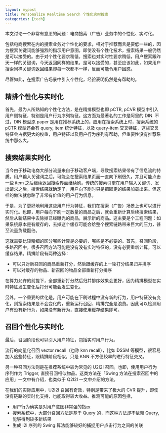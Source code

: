 ```yaml
---
layout: mypost
title: Personalize Realtime Search 个性化实时搜索
categories: [tech]
---
```


本文讨论一个非常有意思的问题：电商搜索（广告）业务中的个性化、实时化。

包括电商搜索在内的搜索业务对个性化的要求，相对于推荐而言是要低一些的，因为搜索关键词能够强烈的指示用户意图，即使没有个性化技术，搜索结果一般仍然是可以接受的。由于对个性化要求稍低，搜索也对实时性要求稍低，用户搜索跟昨天一样的关键词，今天返回同样的结果，是可以接受的，甚至应该如此，如果用户搜索同样关键词返回结果却每一次都不一样，反而可能令用户困惑。

尽管如此，在搜索广告场景中引入个性化，经验表明仍然是有帮助的。

## 精排个性化与实时化

首先，最为人所熟知的个性化方法，是在精排模型也即 pCTR, pCVR 模型中引入用户侧特征，特别是用户行为序列特征。这方面为最著名的工作是阿里的 DIN. 不过，DIN 模型原 paper 是用在推荐系统上的，应用在搜索系统上时，搜索系统的 pCTR 模型还会有 query, item 统计特征，以及 query-item 交叉特征，这些交叉特征会占据更大的权重，用户特征以及用户行为序列有帮助，但重要性没有推荐系统中那么大。

## 搜索结果实时化

当今由于移动电商大部分流量来自于移动客户端，导致搜索结果带有了信息流的特质。用户输入关键词之后，可能会在搜索结果页面一直向下刷很久，并且可能点击一些 item 之后继续返回搜索界面继续刷。传统的搜索引擎在用户输入关键词、发出请求之后，搜索结果就确定了，用户向下刷时只是把固定的结果加载出来。但这样的做法就忽略了非常有价值的用户行为信息。

于是，为了更好地利用这些用户行为特征，我们在搜索（广告）场景上也可以进行实时化。也即，用户每向下刷一定数量的商品之后，就会重新计算后续搜索结果，然后从新结果中去除掉已经曝光的商品，展示新的商品。这主要是个工程问题：如果系统原本是有缓存的，去掉这个缓存可能会给整个搜索链路带来巨大的压力，甚至流量负载翻倍。

这就需要比较精细的区分哪些计算是必要的，哪些是不必要的。首先，召回阶段，多路召回中，很多召回方法可能是没有没有实时特征的，没有必要重新计算，可以缓存结果。精排阶段有两种选择：

- 可以只对新召回的商品重新打分，然后跟缓存的上一轮打分结果归并排序
- 可以对缓存的物品、新召回的物品全部重新打分排序

在算力允许的前提下，全部重新打分然后归并排序效果会更好，因为精排模型在实时特征发生变化后打分可能会发生变化。

另外，一个重要的优化是，用户可能在下刷过程中没有新的行为，用户特征没有变化，则搜索结果是不会变化的，重新运行召回、精排完全是浪费。因此可以检测用户有没有新行为，如果没有新行为，直接使用缓存结果即可。

## 召回个性化与实时化

最后，召回阶段也可以引入用户特征，包括实时用户行为。

流行的向量化召回 vector recall（也称 knn recall），比如 DSSM 等模型，很容易加入这些特征，跟精排阶段相似，只是 KNN 不方便较早的进行特征交叉。

另一种召回方法则是在推荐系统中较为常见的 U2I2I 召回。也即，使用用户行为序列作为 Trigger, 直接召回相似物品。这类方法在「Swing 方法在搜索召回中的应用」一文中有介绍，也类似于 Q2I2I 一文中介绍的方法。

在我们的实际应用中，U2I2I 召回有奇效，特别是带来了极大的 CVR 提升，即使没有链路的实时化支持，也能取得较大收益。推测可能的原因包括，

- 用户行为确实是对用户意图非常强的指示
- 搜索系统中，大部分召回方法是基于 Query 的，而这种方法却不依赖 Query, 能够得到较多新结果
- 生成 I2I 序列的 Swing 算法能够较好的捕捉用户点击行为之间的关联

